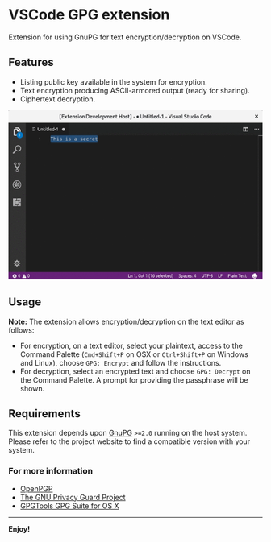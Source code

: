 # VSCode GPG extension

Extension for using GnuPG for text encryption/decryption on VSCode.

## Features

- Listing public key available in the system for encryption.
- Text encryption producing ASCII-armored output (ready for sharing).
- Ciphertext decryption.

![Encryption and Decrytion Demo](images/demo.gif)

## Usage

**Note:** The extension allows encryption/decryption on the text editor as follows:

- For encryption, on a text editor, select your plaintext, access to the Command Palette (`Cmd+Shift+P` on OSX or `Ctrl+Shift+P` on Windows and Linux), choose `GPG: Encrypt` and follow the instructions.
- For decryption, select an encrypted text and choose `GPG: Decrypt` on the Command Palette. A prompt for providing the passphrase will be shown.

## Requirements

This extension depends upon [GnuPG](https://www.gnupg.org) `>=2.0` running on the host system. Please refer to the project website to find a compatible version with your system.

### For more information

- [OpenPGP](https://en.wikipedia.org/wiki/Pretty_Good_Privacy#OpenPGP)
- [The GNU Privacy Guard Project](https://www.gnupg.org)
- [GPGTools GPG Suite for OS X](https://gpgtools.org/)

-----------------------------------------------------------------------------------------------------------

**Enjoy!**
